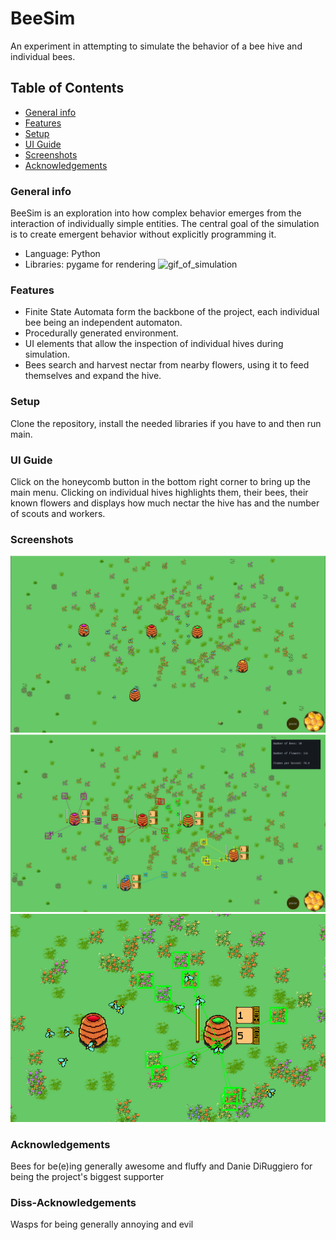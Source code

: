 # BeeSim
An experiment in attempting to simulate the behavior of a bee hive and individual bees.
## Table of Contents
* [General info](#general-info)
* [Features](#features)
* [Setup](#setup)
* [UI Guide](#ui-guide)
* [Screenshots](#screenshots)
* [Acknowledgements](#acknowledgements)
### General info
BeeSim is an exploration into how complex behavior emerges from the interaction of individually simple entities. The central goal of the
simulation is to create emergent behavior without explicitly programming it.
- Language: Python
- Libraries: pygame for rendering
![gif_of_simulation](./screenshots/beesim.gif)
### Features
- Finite State Automata form the backbone of the project, each individual bee being an independent automaton.
- Procedurally generated environment.
- UI elements that allow the inspection of individual hives during simulation.
- Bees search and harvest nectar from nearby flowers, using it to feed themselves and expand the hive.
### Setup
Clone the repository, install the needed libraries if you have to and then run main.
### UI Guide
Click on the honeycomb button in the bottom right corner to bring up the main menu. Clicking on individual hives highlights them, their bees, their known flowers and displays how much nectar the hive has and the number of scouts and workers.
### Screenshots
![Screenshot 1](./screenshots/screenshot1.png)
![Screenshot 2](./screenshots/screenshot2.png)
![Screenshot 3](./screenshots/screenshot3.png)
### Acknowledgements
Bees for be(e)ing generally awesome and fluffy and Danie DiRuggiero for being the project's biggest supporter
### Diss-Acknowledgements
Wasps for being generally annoying and evil

